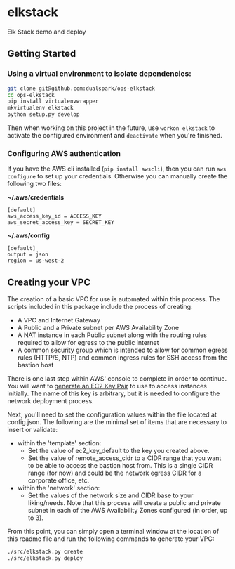 # elkstack
Elk Stack demo and deploy

## Getting Started

### Using a virtual environment to isolate dependencies:

```bash
git clone git@github.com:dualspark/ops-elkstack
cd ops-elkstack
pip install virtualenvwrapper
mkvirtualenv elkstack
python setup.py develop
```

Then when working on this project in the future, use `workon elkstack` to activate the configured environment and `deactivate` when you're finished.

### Configuring AWS authentication

If you have the AWS cli installed (`pip install awscli`), then you can run `aws configure` to set up your credentials.
Otherwise you can manually create the following two files:  

**~/.aws/credentials**
```
[default]
aws_access_key_id = ACCESS_KEY
aws_secret_access_key = SECRET_KEY
```

**~/.aws/config**
```
[default]
output = json
region = us-west-2
```

## Creating your VPC

The creation of a basic VPC for use is automated within this process. The scripts included in this package include the process of creating:

* A VPC and Internet Gateway
* A Public and a Private subnet per AWS Availability Zone
* A NAT instance in each Public subnet along with the routing rules required to allow for egress to the public internet
* A common security group which is intended to allow for common egress rules (HTTP/S, NTP) and common ingress rules for SSH access from the bastion host

There is one last step within AWS' console to complete in order to continue. You will want to [generate an EC2 Key Pair](http://docs.aws.amazon.com/AWSEC2/latest/UserGuide/ec2-key-pairs.html) to use to access instances initially. The name of this key is arbitrary, but it is needed to configure the network deployment process.

Next, you'll need to set the configuration values within the file located at config.json. The following are the minimal set of items that are necessary to insert or validate:

* within the 'template' section:
  * Set the value of ec2_key_default to the key you created above.
  * Set the value of remote_access_cidr to a CIDR range that you want to be able to access the bastion host from. This is a single CIDR range (for now) and could be the network egress CIDR for a corporate office, etc.
* within the 'network' section:
  * Set the values of the network size and CIDR base to your liking/needs. Note that this process will create a public and private subnet in each of the AWS Availability Zones configured (in order, up to 3).

From this point, you can simply open a terminal window at the location of this readme file and run the following commands to generate your VPC:

```bash
./src/elkstack.py create
./src/elkstack.py deploy
